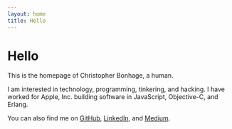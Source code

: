 ```yaml
---
layout: home
title: Hello
---
```

# Hello

This is the homepage of Christopher Bonhage, a human.

I am interested in technology, programming, tinkering, and hacking. I have worked for Apple, Inc. building software in JavaScript, Objective-C, and Erlang.

You can also find me on [GitHub](https://github.com/meeq), [LinkedIn](https://www.linkedin.com/in/christopher-bonhage-629612136/), and [Medium](https://medium.com/@meeq).
